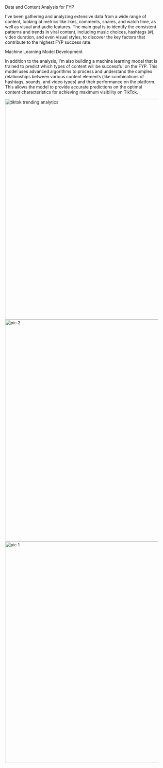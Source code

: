Data and Content Analysis for FYP

I've been gathering and analyzing extensive data from a wide range of content, looking at metrics like likes, comments, shares, and watch time, as well as visual and audio features. The main goal is to identify the consistent patterns and trends in viral content, including music choices, hashtags (#), video duration, and even visual styles, to discover the key factors that contribute to the highest FYP success rate.

Machine Learning Model Development

In addition to the analysis, I'm also building a machine learning model that is trained to predict which types of content will be successful on the FYP. This model uses advanced algorithms to process and understand the complex relationships between various content elements (like combinations of hashtags, sounds, and video types) and their performance on the platform. This allows the model to provide accurate predictions on the optimal content characteristics for achieving maximum visibility on TikTok.

<img width="824" height="726" alt="tiktok trending analytics" src="https://github.com/user-attachments/assets/fc2fd002-2dfd-476f-bfaf-00e349e172ba" />
<img width="1559" height="731" alt="pic 2" src="https://github.com/user-attachments/assets/5f60d203-1475-447b-a1eb-91eaf69c1c84" />
<img width="1563" height="729" alt="pic 1" src="https://github.com/user-attachments/assets/d59592e1-092e-4cd0-9206-1f089d87b852" />
